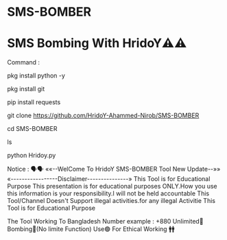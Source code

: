 # SMS-BOMBER
# SMS Bombing With HridoY⚠️⚠️

Command :


pkg install python -y

pkg install git 

pip install requests

git clone https://github.com/HridoY-Ahammed-Nirob/SMS-BOMBER


cd SMS-BOMBER

ls

python Hridoy.py

Notice : 🗣️🗣️
««--WelCome To HridoY SMS-BOMBER Tool New Update--»»           
«-----------------Disclaimer---------------»                    This Tool is for Educational Purpose                  This presentation is for educational                       purposes ONLY.How you use this information                 is your responsibility.I will not be                       held accountable This Tool/Channel Doesn't
Support illegal activities.for any illegal
Activitie This Tool is for Educational Purpose

The Tool Working To Bangladesh Number example : +880
Unlimited🔴 Bombing🔴(No limite Function)
Use🟢 For Ethical Working 🚹🚹
